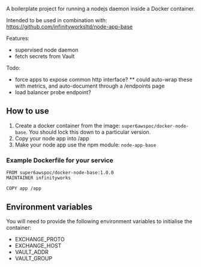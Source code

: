 A boilerplate project for running a nodejs daemon inside a Docker container.

Intended to be used in combination with: https://github.com/infinityworksltd/node-app-base

Features:
* supervised node daemon
* fetch secrets from Vault

Todo:
* force apps to expose common http interface?
** could auto-wrap these with metrics, and auto-document through a /endpoints page
* load balancer probe endpoint?

## How to use

1. Create a docker container from the image: `super6awspoc/docker-node-base`. You should lock this down to a particular version.
2. Copy your node app into /app
3. Make your node app use the npm module: `node-app-base`

### Example Dockerfile for your service

```
FROM super6awspoc/docker-node-base:1.0.0
MAINTAINER infinityworks

COPY app /app
```

## Environment variables

You will need to provide the following environment variables to initialise the container:
* EXCHANGE_PROTO
* EXCHANGE_HOST
* VAULT_ADDR
* VAULT_GROUP
